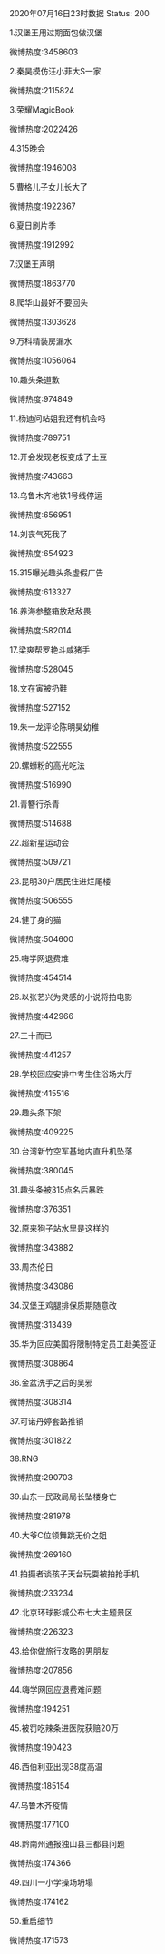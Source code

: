 2020年07月16日23时数据
Status: 200

1.汉堡王用过期面包做汉堡

微博热度:3458603

2.秦昊模仿汪小菲大S一家

微博热度:2115824

3.荣耀MagicBook

微博热度:2022426

4.315晚会

微博热度:1946008

5.曹格儿子女儿长大了

微博热度:1922367

6.夏日刷片季

微博热度:1912992

7.汉堡王声明

微博热度:1863770

8.爬华山最好不要回头

微博热度:1303628

9.万科精装房漏水

微博热度:1056064

10.趣头条道歉

微博热度:974849

11.杨迪问站姐我还有机会吗

微博热度:789751

12.开会发现老板变成了土豆

微博热度:743663

13.乌鲁木齐地铁1号线停运

微博热度:656951

14.刘丧气死我了

微博热度:654923

15.315曝光趣头条虚假广告

微博热度:613327

16.养海参整箱放敌敌畏

微博热度:582014

17.梁爽帮罗艳斗咸猪手

微博热度:528045

18.文在寅被扔鞋

微博热度:527152

19.朱一龙评论陈明昊幼稚

微博热度:522555

20.螺蛳粉的高光吃法

微博热度:516990

21.青簪行杀青

微博热度:514688

22.超新星运动会

微博热度:509721

23.昆明30户居民住进烂尾楼

微博热度:506555

24.健了身的猫

微博热度:504600

25.嗨学网退费难

微博热度:454514

26.以张艺兴为灵感的小说将拍电影

微博热度:442966

27.三十而已

微博热度:441257

28.学校回应安排中考生住浴场大厅

微博热度:415516

29.趣头条下架

微博热度:409225

30.台湾新竹空军基地内直升机坠落

微博热度:380045

31.趣头条被315点名后暴跌

微博热度:376351

32.原来狗子站水里是这样的

微博热度:343882

33.周杰伦日

微博热度:343086

34.汉堡王鸡腿排保质期随意改

微博热度:313439

35.华为回应美国将限制特定员工赴美签证

微博热度:308864

36.金盆洗手之后的吴邪

微博热度:308314

37.可诺丹婷套路推销

微博热度:301822

38.RNG

微博热度:290703

39.山东一民政局局长坠楼身亡

微博热度:281978

40.大爷C位领舞跳无价之姐

微博热度:269160

41.拍摄者谈孩子天台玩耍被拍抢手机

微博热度:233234

42.北京环球影城公布七大主题景区

微博热度:226323

43.给你做旅行攻略的男朋友

微博热度:207856

44.嗨学网回应退费难问题

微博热度:194251

45.被罚吃辣条进医院获赔20万

微博热度:190423

46.西伯利亚出现38度高温

微博热度:185154

47.乌鲁木齐疫情

微博热度:177100

48.黔南州通报独山县三都县问题

微博热度:174366

49.四川一小学操场坍塌

微博热度:174162

50.重启细节

微博热度:171573

